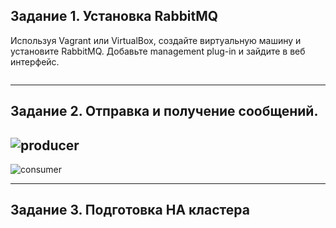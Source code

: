 ## Задание 1. Установка RabbitMQ
Используя Vagrant или VirtualBox, создайте виртуальную машину и установите RabbitMQ. Добавьте management plug-in и зайдите в веб интерфейс.

![]()

---
## Задание 2. Отправка и получение сообщений.

![producer]()
-
![consumer]()

---
## Задание 3. Подготовка HA кластера

